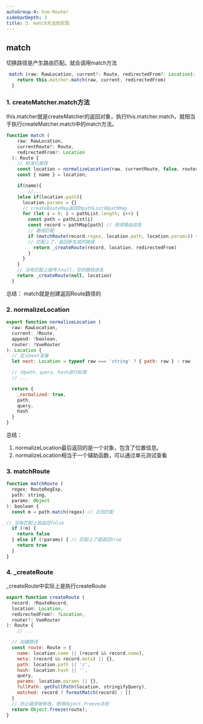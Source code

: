 ```yaml
---
autoGroup-4: Vue-Router
sidebarDepth: 3
title: 3. match方法的实现
---
```


## match
切换路径是产生路由匹配。就会调用match方法
```javascript
 match (raw: RawLocation, current?: Route, redirectedFrom?: Location): Route {
    return this.matcher.match(raw, current, redirectedFrom)
  }
```

### 1. createMatcher.match方法
this.matcher就是createMatcher的返回对象，执行this.matcher.match，就相当于执行createMatcher.match中的match方法。
```javascript
function match (
    raw: RawLocation,
    currentRoute?: Route,
    redirectedFrom?: Location
  ): Route {
    // 标准化路径
    const location = normalizeLocation(raw, currentRoute, false, router);
    const { name } = location;

    if(name){
        //...
    }else if(location.path){
      location.params = {}
      // createRouteMap返回的pathList和pathMap
      for (let i = 0; i < pathList.length; i++) {
        const path = pathList[i]
        const record = pathMap[path] // 获得路由信息
        // 路径匹配
        if (matchRoute(record.regex, location.path, location.params)) {
        // 匹配上了，返回新生成的路径
          return _createRoute(record, location, redirectedFrom)
        }
      }
    }
    // 没有匹配上就传入null，空的路径进去
    return _createRoute(null, location)
  }
```
总结： match就是创建返回Route路径的

### 2. normalizeLocation
```javascript
export function normalizeLocation (
  raw: RawLocation,
  current: ?Route,
  append: ?boolean,
  router: ?VueRouter
): Location {
  // 定义next变量
  let next: Location = typeof raw === 'string' ? { path: raw } : raw

  // 对path、query、hash进行处理
  // ...

  return {
    _normalized: true,
    path,
    query,
    hash
  }
}
```
总结：
1. normalizeLocation最后返回的是一个对象，包含了位置信息。
2. normalizeLocation相当于一个辅助函数，可以通过单元测试查看

### 3. matchRoute
```javascript
function matchRoute (
  regex: RouteRegExp,
  path: string,
  params: Object
): boolean {
  const m = path.match(regex) // 正则匹配

// 没有匹配上就返回false
  if (!m) {
    return false
  } else if (!params) { // 匹配上了就返回true
    return true
  }
}
```

### 4. _createRoute
_createRoute中实际上是执行createRoute
```javascript
export function createRoute (
  record: ?RouteRecord,
  location: Location,
  redirectedFrom?: ?Location,
  router?: VueRouter
): Route {
    // ...

  // 创建路径
  const route: Route = {
    name: location.name || (record && record.name),
    meta: (record && record.meta) || {},
    path: location.path || '/',
    hash: location.hash || '',
    query,
    params: location.params || {},
    fullPath: getFullPath(location, stringifyQuery),
    matched: record ? formatMatch(record) : []
  }
  // 防止路径被修改，使用Object.freeze冻结
  return Object.freeze(route);
}
```